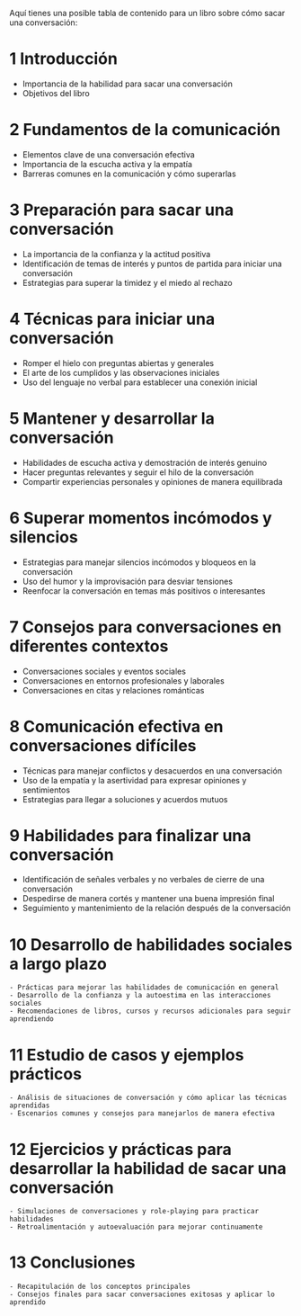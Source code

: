 Aquí tienes una posible tabla de contenido para un libro sobre cómo sacar una conversación:

# 1 Introducción
-  Importancia de la habilidad para sacar una conversación
-  Objetivos del libro

# 2 Fundamentos de la comunicación
-  Elementos clave de una conversación efectiva
-  Importancia de la escucha activa y la empatía
-  Barreras comunes en la comunicación y cómo superarlas

# 3 Preparación para sacar una conversación
-  La importancia de la confianza y la actitud positiva
-  Identificación de temas de interés y puntos de partida para iniciar una conversación
-  Estrategias para superar la timidez y el miedo al rechazo

# 4 Técnicas para iniciar una conversación
-  Romper el hielo con preguntas abiertas y generales
-  El arte de los cumplidos y las observaciones iniciales
-  Uso del lenguaje no verbal para establecer una conexión inicial

# 5 Mantener y desarrollar la conversación
-  Habilidades de escucha activa y demostración de interés genuino
-  Hacer preguntas relevantes y seguir el hilo de la conversación
-  Compartir experiencias personales y opiniones de manera equilibrada

# 6 Superar momentos incómodos y silencios
-  Estrategias para manejar silencios incómodos y bloqueos en la conversación
-  Uso del humor y la improvisación para desviar tensiones
-  Reenfocar la conversación en temas más positivos o interesantes

# 7 Consejos para conversaciones en diferentes contextos
-  Conversaciones sociales y eventos sociales
-  Conversaciones en entornos profesionales y laborales
-  Conversaciones en citas y relaciones románticas

# 8 Comunicación efectiva en conversaciones difíciles
-  Técnicas para manejar conflictos y desacuerdos en una conversación
-  Uso de la empatía y la asertividad para expresar opiniones y sentimientos
-  Estrategias para llegar a soluciones y acuerdos mutuos

# 9 Habilidades para finalizar una conversación
-  Identificación de señales verbales y no verbales de cierre de una conversación
-  Despedirse de manera cortés y mantener una buena impresión final
-  Seguimiento y mantenimiento de la relación después de la conversación

# 10 Desarrollo de habilidades sociales a largo plazo
    - Prácticas para mejorar las habilidades de comunicación en general
    - Desarrollo de la confianza y la autoestima en las interacciones sociales
    - Recomendaciones de libros, cursos y recursos adicionales para seguir aprendiendo

# 11 Estudio de casos y ejemplos prácticos
    - Análisis de situaciones de conversación y cómo aplicar las técnicas aprendidas
    - Escenarios comunes y consejos para manejarlos de manera efectiva

# 12 Ejercicios y prácticas para desarrollar la habilidad de sacar una conversación
    - Simulaciones de conversaciones y role-playing para practicar habilidades
    - Retroalimentación y autoevaluación para mejorar continuamente

# 13 Conclusiones
    - Recapitulación de los conceptos principales
    - Consejos finales para sacar conversaciones exitosas y aplicar lo aprendido
